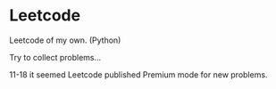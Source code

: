 Leetcode
========

Leetcode of my own. (Python)



Try to collect problems...

11-18  it seemed Leetcode published Premium mode for new problems.

